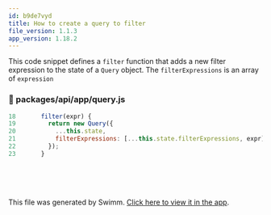 ```yaml
---
id: b9de7vyd
title: How to create a query to filter
file_version: 1.1.3
app_version: 1.18.2
---
```


This code snippet defines a `filter` function that adds a new filter expression to the state of a `Query`<swm-token data-swm-token=":packages/api/app/query.js:1:2:2:`class Query {`"/> object. The `filterExpressions`<swm-token data-swm-token=":packages/api/app/query.js:21:1:1:`      filterExpressions: [...this.state.filterExpressions, expr],`"/> is an array of `expression`<swm-token data-swm-token=":packages/node-libofx/OpenSP-1.5.2/intl/plural-exp.h:34:2:2:`struct expression`"/>
<!-- NOTE-swimm-snippet: the lines below link your snippet to Swimm -->
### 📄 packages/api/app/query.js
```javascript
18       filter(expr) {
19         return new Query({
20           ...this.state,
21           filterExpressions: [...this.state.filterExpressions, expr],
22         });
23       }
```

<br/>

<br/>

<br/>

This file was generated by Swimm. [Click here to view it in the app](https://app.swimm.io/repos/Z2l0aHViJTNBJTNBYWN0dWFsJTNBJTNBc2FuanBhcmVlaw==/docs/b9de7vyd).
